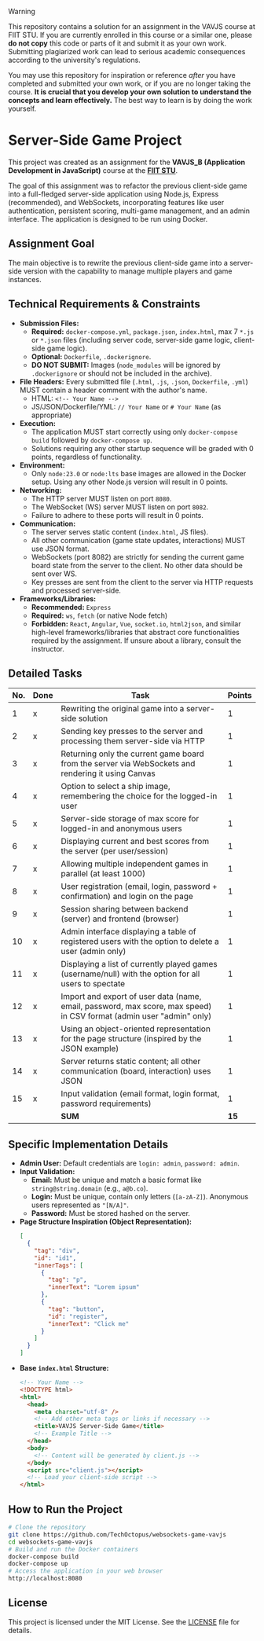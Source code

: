 > [!WARNING]
>
> This repository contains a solution for an assignment in the VAVJS course at FIIT STU. If you are currently enrolled in this course or a similar one, please **do not copy** this code or parts of it and submit it as your own work. Submitting plagiarized work can lead to serious academic consequences according to the university's regulations.
>
> You may use this repository for inspiration or reference _after_ you have completed and submitted your own work, or if you are no longer taking the course. **It is crucial that you develop your own solution to understand the concepts and learn effectively.** The best way to learn is by doing the work yourself.

# Server-Side Game Project

This project was created as an assignment for the **VAVJS_B (Application Development in JavaScript)** course at the **[FIIT STU](https://www.fiit.stuba.sk/en.html?page_id=749)**.

The goal of this assignment was to refactor the previous client-side game into a full-fledged server-side application using Node.js, Express (recommended), and WebSockets, incorporating features like user authentication, persistent scoring, multi-game management, and an admin interface. The application is designed to be run using Docker.

## Assignment Goal

The main objective is to rewrite the previous client-side game into a server-side version with the capability to manage multiple players and game instances.

## Technical Requirements & Constraints

- **Submission Files:**
  - **Required:** `docker-compose.yml`, `package.json`, `index.html`, max 7 `*.js` or `*.json` files (including server code, server-side game logic, client-side game logic).
  - **Optional:** `Dockerfile`, `.dockerignore`.
  - **DO NOT SUBMIT:** Images (`node_modules` will be ignored by `.dockerignore` or should not be included in the archive).
- **File Headers:** Every submitted file (`.html`, `.js`, `.json`, `Dockerfile`, `.yml`) MUST contain a header comment with the author's name.
  - HTML: `<!-- Your Name -->`
  - JS/JSON/Dockerfile/YML: `// Your Name` or `# Your Name` (as appropriate)
- **Execution:**
  - The application MUST start correctly using only `docker-compose build` followed by `docker-compose up`.
  - Solutions requiring any other startup sequence will be graded with 0 points, regardless of functionality.
- **Environment:**
  - Only `node:23.0` or `node:lts` base images are allowed in the Docker setup. Using any other Node.js version will result in 0 points.
- **Networking:**
  - The HTTP server MUST listen on port `8080`.
  - The WebSocket (WS) server MUST listen on port `8082`.
  - Failure to adhere to these ports will result in 0 points.
- **Communication:**
  - The server serves static content (`index.html`, JS files).
  - All other communication (game state updates, interactions) MUST use JSON format.
  - WebSockets (port 8082) are strictly for sending the current game board state from the server to the client. No other data should be sent over WS.
  - Key presses are sent from the client to the server via HTTP requests and processed server-side.
- **Frameworks/Libraries:**
  - **Recommended:** `Express`
  - **Required:** `ws`, `fetch` (or native Node fetch)
  - **Forbidden:** `React`, `Angular`, `Vue`, `socket.io`, `html2json`, and similar high-level frameworks/libraries that abstract core functionalities required by the assignment. If unsure about a library, consult the instructor.

## Detailed Tasks

| No. | Done | Task                                                                                                                 | Points |
| --- | ---- | -------------------------------------------------------------------------------------------------------------------- | ------ |
| 1   | x    | Rewriting the original game into a server-side solution                                                              | 1      |
| 2   | x    | Sending key presses to the server and processing them server-side via HTTP                                           | 1      |
| 3   | x    | Returning only the current game board from the server via WebSockets and rendering it using Canvas                   | 1      |
| 4   | x    | Option to select a ship image, remembering the choice for the logged-in user                                         | 1      |
| 5   | x    | Server-side storage of max score for logged-in and anonymous users                                                   | 1      |
| 6   | x    | Displaying current and best scores from the server (per user/session)                                                | 1      |
| 7   | x    | Allowing multiple independent games in parallel (at least 1000)                                                      | 1      |
| 8   | x    | User registration (email, login, password + confirmation) and login on the page                                      | 1      |
| 9   | x    | Session sharing between backend (server) and frontend (browser)                                                      | 1      |
| 10  | x    | Admin interface displaying a table of registered users with the option to delete a user (admin only)                 | 1      |
| 11  | x    | Displaying a list of currently played games (username/null) with the option for all users to spectate                | 1      |
| 12  | x    | Import and export of user data (name, email, password, max score, max speed) in CSV format (admin user "admin" only) | 1      |
| 13  | x    | Using an object-oriented representation for the page structure (inspired by the JSON example)                        | 1      |
| 14  | x    | Server returns static content; all other communication (board, interaction) uses JSON                                | 1      |
| 15  | x    | Input validation (email format, login format, password requirements)                                                 | 1      |
|     |      | **SUM**                                                                                                              | **15** |

## Specific Implementation Details

- **Admin User:** Default credentials are `login: admin`, `password: admin`.
- **Input Validation:**
  - **Email:** Must be unique and match a basic format like `string@string.domain` (e.g., `a@b.co`).
  - **Login:** Must be unique, contain only letters (`[a-zA-Z]`). Anonymous users represented as `"[N/A]"`.
  - **Password:** Must be stored hashed on the server.
- **Page Structure Inspiration (Object Representation):**
  ```json
  [
    {
      "tag": "div",
      "id": "id1",
      "innerTags": [
        {
          "tag": "p",
          "innerText": "Lorem ipsum"
        },
        {
          "tag": "button",
          "id": "register",
          "innerText": "Click me"
        }
      ]
    }
  ]
  ```
- **Base `index.html` Structure:**
  ```html
  <!-- Your Name -->
  <!DOCTYPE html>
  <html>
    <head>
      <meta charset="utf-8" />
      <!-- Add other meta tags or links if necessary -->
      <title>VAVJS Server-Side Game</title>
      <!-- Example Title -->
    </head>
    <body>
      <!-- Content will be generated by client.js -->
    </body>
    <script src="client.js"></script>
    <!-- Load your client-side script -->
  </html>
  ```

## How to Run the Project

```bash
# Clone the repository
git clone https://github.com/TechOctopus/websockets-game-vavjs
cd websockets-game-vavjs
# Build and run the Docker containers
docker-compose build
docker-compose up
# Access the application in your web browser
http://localhost:8080
```

## License

This project is licensed under the MIT License. See the [LICENSE](LICENSE) file for details.
